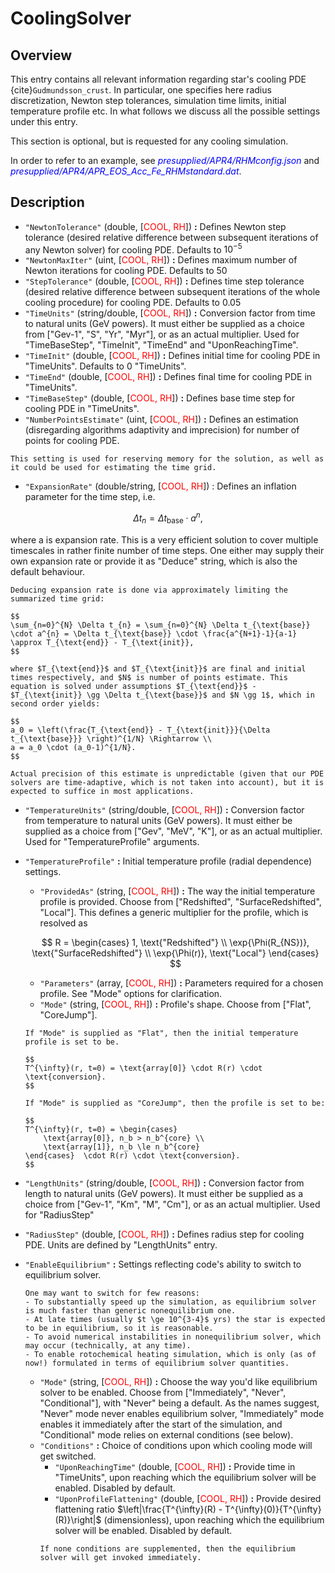 # CoolingSolver

## Overview

This entry contains all relevant information regarding star's cooling PDE {cite}`Gudmundsson_crust`. In particular, one specifies here radius discretization, Newton step tolerances, simulation time limits, initial temperature profile etc. In what follows we discuss all the possible settings under this entry.

This section is optional, but is requested for any cooling simulation.

In order to refer to an example, see <span style="color:blue">_presupplied/APR4/RHMconfig.json_</span> and <span style="color:blue">_presupplied/APR4/APR_EOS_Acc_Fe_RHMstandard.dat_</span>.

## Description

- `"NewtonTolerance"` (double, [<span style="color:red">COOL, RH</span>]) **:** Defines Newton step tolerance (desired relative difference between subsequent iterations of any Newton solver) for cooling PDE. Defaults to $10^{-5}$
- `"NewtonMaxIter"` (uint, [<span style="color:red">COOL, RH</span>]) **:** Defines maximum number of Newton iterations for cooling PDE. Defaults to 50 
- `"StepTolerance"` (double, [<span style="color:red">COOL, RH</span>]) **:** Defines time step tolerance (desired relative difference between subsequent iterations of the whole cooling procedure) for cooling PDE. Defaults to $0.05$
- `"TimeUnits"` (string/double, [<span style="color:red">COOL, RH</span>]) **:** Conversion factor from time to natural units (GeV powers). It must either be supplied as a choice from ["Gev-1", "S", "Yr", "Myr"], or as an actual multiplier. Used for "TimeBaseStep", "TimeInit", "TimeEnd" and "UponReachingTime".
- `"TimeInit"` (double, [<span style="color:red">COOL, RH</span>]) **:** Defines initial time for cooling PDE in "TimeUnits". Defaults to 0 "TimeUnits".
- `"TimeEnd"` (double, [<span style="color:red">COOL, RH</span>]) **:** Defines final time for cooling PDE in "TimeUnits".
- `"TimeBaseStep"` (double, [<span style="color:red">COOL, RH</span>]) **:** Defines base time step for cooling PDE in "TimeUnits".
- `"NumberPointsEstimate"` (uint, [<span style="color:red">COOL, RH</span>]) **:** Defines an estimation (disregarding algorithms adaptivity and imprecision) for number of points for cooling PDE. 
```{note}
This setting is used for reserving memory for the solution, as well as it could be used for estimating the time grid.
```
- `"ExpansionRate"` (double/string, [<span style="color:red">COOL, RH</span>]) : Defines an inflation parameter for the time step, i.e. 

$$
\Delta t_{n} = \Delta t_{\text{base}} \cdot a^{n},
$$ 

where a is expansion rate. This is a very efficient solution to cover multiple timescales in rather finite number of time steps. One either may supply their own expansion rate or provide it as "Deduce" string, which is also the default behaviour.

```{note}
Deducing expansion rate is done via approximately limiting the summarized time grid:

$$
\sum_{n=0}^{N} \Delta t_{n} = \sum_{n=0}^{N} \Delta t_{\text{base}} \cdot a^{n} = \Delta t_{\text{base}} \cdot \frac{a^{N+1}-1}{a-1} \approx T_{\text{end}} - T_{\text{init}},
$$

where $T_{\text{end}}$ and $T_{\text{init}}$ are final and initial times respectively, and $N$ is number of points estimate. This equation is solved under assumptions $T_{\text{end}}$ - $T_{\text{init}} \gg \Delta t_{\text{base}}$ and $N \gg 1$, which in second order yields:

$$
a_0 = \left(\frac{T_{\text{end}} - T_{\text{init}}}{\Delta t_{\text{base}}} \right)^{1/N} \Rightarrow \\
a = a_0 \cdot (a_0-1)^{1/N}.
$$

Actual precision of this estimate is unpredictable (given that our PDE solvers are time-adaptive, which is not taken into account), but it is expected to suffice in most applications.
```
- `"TemperatureUnits"` (string/double, [<span style="color:red">COOL, RH</span>]) **:** Conversion factor from temperature to natural units (GeV powers). It must either be supplied as a choice from ["Gev", "MeV", "K"], or as an actual multiplier. Used for "TemperatureProfile" arguments. 
- `"TemperatureProfile"` **:** Initial temperature profile (radial dependence) settings.
    - `"ProvidedAs"` (string, [<span style="color:red">COOL, RH</span>]) **:** The way the initial temperature profile is provided. Choose from ["Redshifted", "SurfaceRedshifted", "Local"]. This defines a generic multiplier for the profile, which is resolved as

    $$
    R = \begin{cases}
        1, \text{"Redshifted"} \\
        \exp{\Phi(R_{NS})}, \text{"SurfaceRedshifted"} \\
        \exp{\Phi(r)}, \text{"Local"}
    \end{cases}
    $$
    - `"Parameters"` (array, [<span style="color:red">COOL, RH</span>]) **:** Parameters required for a chosen profile. See "Mode" options for clarification.
    - `"Mode"` (string, [<span style="color:red">COOL, RH</span>]) **:** Profile's shape. Choose from ["Flat", "CoreJump"].
    ```{note}
    If "Mode" is supplied as "Flat", then the initial temperature profile is set to be.

    $$
    T^{\infty}(r, t=0) = \text{array[0]} \cdot R(r) \cdot \text{conversion}.
    $$

    If "Mode" is supplied as "CoreJump", then the profile is set to be:

    $$
    T^{\infty}(r, t=0) = \begin{cases} 
        \text{array[0]}, n_b > n_b^{core} \\
        \text{array[1]}, n_b \le n_b^{core}
    \end{cases}  \cdot R(r) \cdot \text{conversion}.
    $$
    ```
- `"LengthUnits"` (string/double, [<span style="color:red">COOL, RH</span>]) **:** Conversion factor from length to natural units (GeV powers). It must either be supplied as a choice from ["Gev-1", "Km", "M", "Cm"], or as an actual multiplier. Used for "RadiusStep"
- `"RadiusStep"` (double, [<span style="color:red">COOL, RH</span>]) **:** Defines radius step for cooling PDE. Units are defined by "LengthUnits" entry.
- `"EnableEquilibrium"` **:** Settings reflecting code's ability to switch to equilibrium solver. 
    ```{note}
    One may want to switch for few reasons:
    - To substantially speed up the simulation, as equilibrium solver is much faster than generic nonequilibrium one.
    - At late times (usually $t \ge 10^{3-4}$ yrs) the star is expected to be in equilibrium, so it is reasonable.
    - To avoid numerical instabilities in nonequilibrium solver, which may occur (technically, at any time).
    - To enable rotochemical heating simulation, which is only (as of now!) formulated in terms of equilibrium solver quantities.
    ```
    - `"Mode"` (string, [<span style="color:red">COOL, RH</span>]) **:** Choose the way you'd like equilibrium solver to be enabled. Choose from ["Immediately", "Never", "Conditional"], with "Never" being a default. As the names suggest, "Never" mode never enables equilibrium solver, "Immediately" mode enables it immediately after the start of the simulation, and "Conditional" mode relies on external conditions (see below).
    - `"Conditions"` **:** Choice of conditions upon which cooling mode will get switched.
        - `"UponReachingTime"` (double, [<span style="color:red">COOL, RH</span>]) **:** Provide time in "TimeUnits", upon reaching which the equilibrium solver will be enabled. Disabled by default.
        - `"UponProfileFlattening"` (double, [<span style="color:red">COOL, RH</span>]) **:** Provide desired flattening ratio $\left|\frac{T^{\infty}(R) - T^{\infty}(0)}{T^{\infty}(R)}\right|$ (dimensionless), upon reaching which the equilibrium solver will be enabled. Disabled by default.
        ```{note}
        If none conditions are supplemented, then the equilibrium solver will get invoked immediately.
        ```

